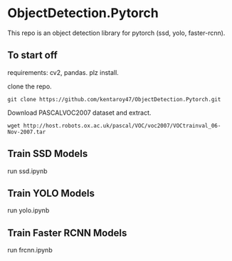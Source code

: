 # ObjectDetection.Pytorch
This repo is an object detection library for pytorch (ssd, yolo, faster-rcnn).

## To start off
requirements: cv2, pandas. plz install.

clone the repo.
```
git clone https://github.com/kentaroy47/ObjectDetection.Pytorch.git
```

Download PASCALVOC2007 dataset and extract.
```
wget http://host.robots.ox.ac.uk/pascal/VOC/voc2007/VOCtrainval_06-Nov-2007.tar
```

## Train SSD Models
run ssd.ipynb

## Train YOLO Models
run yolo.ipynb

## Train Faster RCNN Models
run frcnn.ipynb
